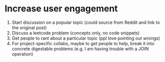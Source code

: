 # Increase user engagement
1) Start discussion on a popular topic (could source from Reddit and link to the original post)
2) Discuss a leetcode problem (concepts only, no code snippets)
3) Get people to rant about a particular topic (ppl love pointing out wrongs)
4) For project-specific collabs, maybe to get people to help, break it into concrete digestable problems (e.g. I am having trouble with a JOIN operation)

